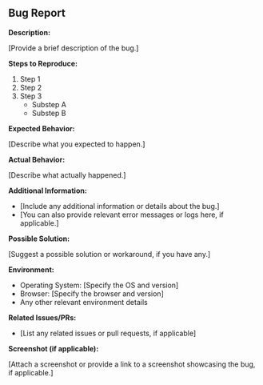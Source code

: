 
## Bug Report

**Description:**

[Provide a brief description of the bug.]

**Steps to Reproduce:**

1. Step 1
2. Step 2
3. Step 3
   - Substep A
   - Substep B

**Expected Behavior:**

[Describe what you expected to happen.]

**Actual Behavior:**

[Describe what actually happened.]

**Additional Information:**

- [Include any additional information or details about the bug.]
- [You can also provide relevant error messages or logs here, if applicable.]

**Possible Solution:**

[Suggest a possible solution or workaround, if you have any.]

**Environment:**

- Operating System: [Specify the OS and version]
- Browser: [Specify the browser and version]
- Any other relevant environment details

**Related Issues/PRs:**

- [List any related issues or pull requests, if applicable]

**Screenshot (if applicable):**

[Attach a screenshot or provide a link to a screenshot showcasing the bug, if applicable.]